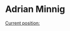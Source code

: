 # Adrian Minnig

[Current position:](http://www.vphi.ch/ueber_uns/team/minnig_adrian/index_ger.html)



